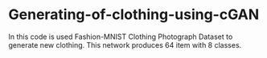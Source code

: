 # Generating-of-clothing-using-cGAN
In this code is used Fashion-MNIST Clothing Photograph Dataset to generate new clothing. This network produces 64 item with 8 classes.


